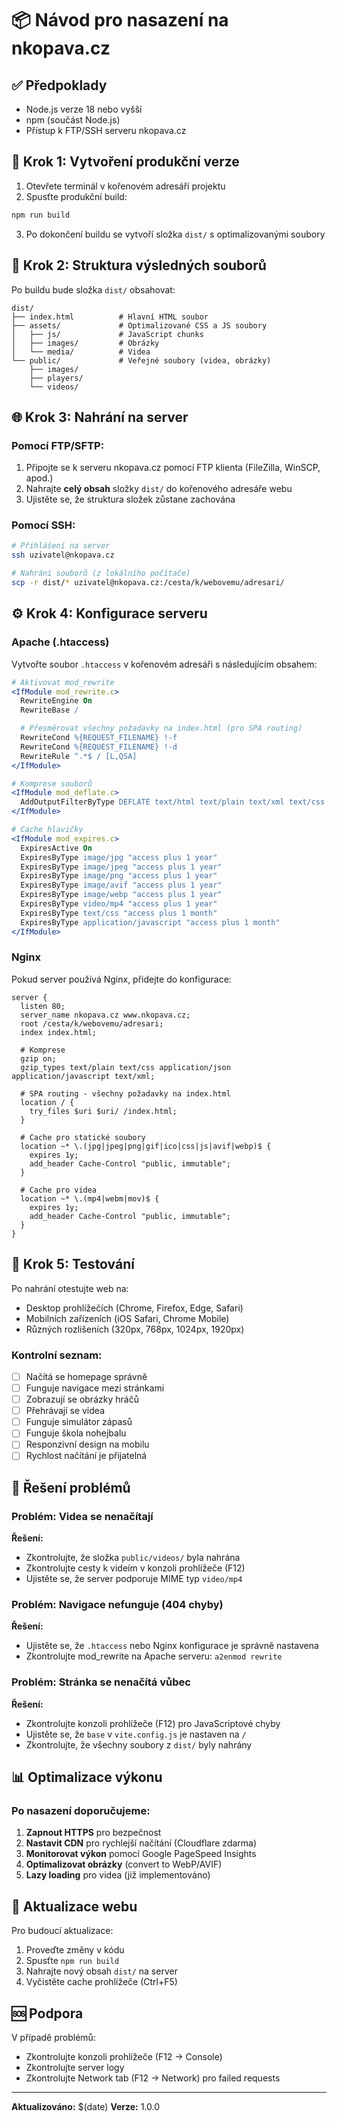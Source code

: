 # 📦 Návod pro nasazení na nkopava.cz

## ✅ Předpoklady

- Node.js verze 18 nebo vyšší
- npm (součást Node.js)
- Přístup k FTP/SSH serveru nkopava.cz

## 🚀 Krok 1: Vytvoření produkční verze

1. Otevřete terminál v kořenovém adresáři projektu
2. Spusťte produkční build:

```bash
npm run build
```

3. Po dokončení buildu se vytvoří složka `dist/` s optimalizovanými soubory

## 📁 Krok 2: Struktura výsledných souborů

Po buildu bude složka `dist/` obsahovat:

```
dist/
├── index.html          # Hlavní HTML soubor
├── assets/             # Optimalizované CSS a JS soubory
│   ├── js/             # JavaScript chunks
│   ├── images/         # Obrázky
│   └── media/          # Videa
└── public/             # Veřejné soubory (videa, obrázky)
    ├── images/
    ├── players/
    └── videos/
```

## 🌐 Krok 3: Nahrání na server

### Pomocí FTP/SFTP:

1. Připojte se k serveru nkopava.cz pomocí FTP klienta (FileZilla, WinSCP, apod.)
2. Nahrajte **celý obsah** složky `dist/` do kořenového adresáře webu
3. Ujistěte se, že struktura složek zůstane zachována

### Pomocí SSH:

```bash
# Přihlášení na server
ssh uzivatel@nkopava.cz

# Nahrání souborů (z lokálního počítače)
scp -r dist/* uzivatel@nkopava.cz:/cesta/k/webovemu/adresari/
```

## ⚙️ Krok 4: Konfigurace serveru

### Apache (.htaccess)

Vytvořte soubor `.htaccess` v kořenovém adresáři s následujícím obsahem:

```apache
# Aktivovat mod_rewrite
<IfModule mod_rewrite.c>
  RewriteEngine On
  RewriteBase /

  # Přesměrovat všechny požadavky na index.html (pro SPA routing)
  RewriteCond %{REQUEST_FILENAME} !-f
  RewriteCond %{REQUEST_FILENAME} !-d
  RewriteRule ^.*$ / [L,QSA]
</IfModule>

# Komprese souborů
<IfModule mod_deflate.c>
  AddOutputFilterByType DEFLATE text/html text/plain text/xml text/css text/javascript application/javascript application/json
</IfModule>

# Cache hlavičky
<IfModule mod_expires.c>
  ExpiresActive On
  ExpiresByType image/jpg "access plus 1 year"
  ExpiresByType image/jpeg "access plus 1 year"
  ExpiresByType image/png "access plus 1 year"
  ExpiresByType image/avif "access plus 1 year"
  ExpiresByType image/webp "access plus 1 year"
  ExpiresByType video/mp4 "access plus 1 year"
  ExpiresByType text/css "access plus 1 month"
  ExpiresByType application/javascript "access plus 1 month"
</IfModule>
```

### Nginx

Pokud server používá Nginx, přidejte do konfigurace:

```nginx
server {
  listen 80;
  server_name nkopava.cz www.nkopava.cz;
  root /cesta/k/webovemu/adresari;
  index index.html;

  # Komprese
  gzip on;
  gzip_types text/plain text/css application/json application/javascript text/xml;

  # SPA routing - všechny požadavky na index.html
  location / {
    try_files $uri $uri/ /index.html;
  }

  # Cache pro statické soubory
  location ~* \.(jpg|jpeg|png|gif|ico|css|js|avif|webp)$ {
    expires 1y;
    add_header Cache-Control "public, immutable";
  }

  # Cache pro videa
  location ~* \.(mp4|webm|mov)$ {
    expires 1y;
    add_header Cache-Control "public, immutable";
  }
}
```

## 🧪 Krok 5: Testování

Po nahrání otestujte web na:

- Desktop prohlížečích (Chrome, Firefox, Edge, Safari)
- Mobilních zařízeních (iOS Safari, Chrome Mobile)
- Různých rozlišeních (320px, 768px, 1024px, 1920px)

### Kontrolní seznam:

- [ ] Načítá se homepage správně
- [ ] Funguje navigace mezi stránkami
- [ ] Zobrazují se obrázky hráčů
- [ ] Přehrávají se videa
- [ ] Funguje simulátor zápasů
- [ ] Funguje škola nohejbalu
- [ ] Responzivní design na mobilu
- [ ] Rychlost načítání je přijatelná

## 🐛 Řešení problémů

### Problém: Videa se nenačítají

**Řešení:**
- Zkontrolujte, že složka `public/videos/` byla nahrána
- Zkontrolujte cesty k videím v konzoli prohlížeče (F12)
- Ujistěte se, že server podporuje MIME typ `video/mp4`

### Problém: Navigace nefunguje (404 chyby)

**Řešení:**
- Ujistěte se, že `.htaccess` nebo Nginx konfigurace je správně nastavena
- Zkontrolujte mod_rewrite na Apache serveru: `a2enmod rewrite`

### Problém: Stránka se nenačítá vůbec

**Řešení:**
- Zkontrolujte konzoli prohlížeče (F12) pro JavaScriptové chyby
- Ujistěte se, že `base` v `vite.config.js` je nastaven na `/`
- Zkontrolujte, že všechny soubory z `dist/` byly nahrány

## 📊 Optimalizace výkonu

### Po nasazení doporučujeme:

1. **Zapnout HTTPS** pro bezpečnost
2. **Nastavit CDN** pro rychlejší načítání (Cloudflare zdarma)
3. **Monitorovat výkon** pomocí Google PageSpeed Insights
4. **Optimalizovat obrázky** (convert to WebP/AVIF)
5. **Lazy loading** pro videa (již implementováno)

## 📝 Aktualizace webu

Pro budoucí aktualizace:

1. Proveďte změny v kódu
2. Spusťte `npm run build`
3. Nahrajte nový obsah `dist/` na server
4. Vyčistěte cache prohlížeče (Ctrl+F5)

## 🆘 Podpora

V případě problémů:
- Zkontrolujte konzoli prohlížeče (F12 → Console)
- Zkontrolujte server logy
- Zkontrolujte Network tab (F12 → Network) pro failed requests

---

**Aktualizováno:** $(date)
**Verze:** 1.0.0
